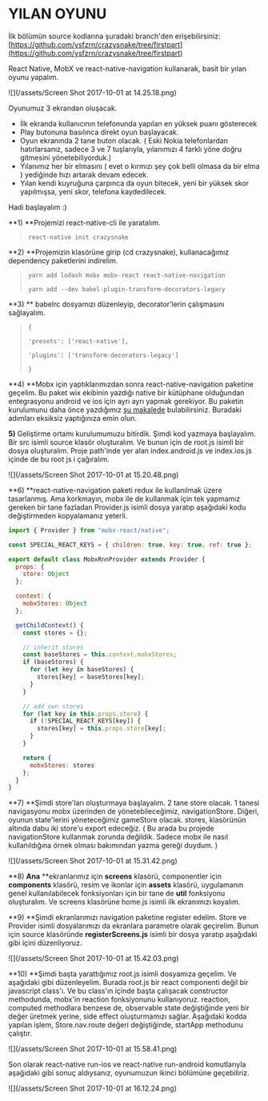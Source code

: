 # YILAN OYUNU

İlk bölümün source kodlarına şuradaki branch'den erişebilirsiniz:[ ](https://github.com/ysfzrn/crazysnake/tree/firstpart)[https://github.com/ysfzrn/crazysnake/tree/firstpart](https://github.com/ysfzrn/crazysnake/tree/firstpart)

React Native, MobX ve react-native-navigation kullanarak, basit bir yılan oyunu yapalım.

![](/assets/Screen Shot 2017-10-01 at 14.25.18.png)

Oyunumuz 3 ekrandan oluşacak.

* İlk ekranda kullanıcının telefonunda yapılan en yüksek puanı gösterecek
* Play butonuna basılınca direkt oyun başlayacak.
* Oyun ekranında 2 tane buton olacak. \( Eski Nokia telefonlardan hatırlarsanız, sadece 3 ve 7 tuşlarıyla, yılanımızı 4 farklı yöne doğru gitmesini yönetebiliyorduk.\)
* Yılanımız her bir elmasını \( evet o kırmızı şey çok belli olmasa da bir elma \) yediğinde hızı artarak devam edecek.
* Yılan kendi kuyruğuna çarpınca da oyun bitecek, yeni bir yüksek skor yapılmışsa, yeni skor, telefona kaydedilecek.

Hadi başlayalım :\)

**1\) **Projemizi react-native-cli ile yaratalım.

> `react-native init crazysnake`

**2\) **Projemizin klasörüne girip \(cd crazysnake\), kullanacağımız dependency paketlerini indirelim.

> `yarn add lodash mobx mobx-react react-native-navigation`
>
> `yarn add --dev babel-plugin-transform-decorators-legacy`

**3\) ** babelrc dosyamızı düzenleyip, decorator'lerin çalışmasını sağlayalım.

> `{`
>
> `'presets': ['react-native'],`
>
> `'plugins': ['transform-decorators-legacy']`
>
> `}`

**4\) **Mobx için yaptıklarımızdan sonra react-native-navigation paketine geçelim. Bu paket wix ekibinin yazdığı native bir kütüphane olduğundan entegrasyonu android ve ios için ayrı ayrı yapmak gerekiyor. Bu paketin kurulumunu daha önce yazdığımız [şu makalede](https://ysfzrn.gitbooks.io/react-native-turkce/navigation/wixreact-native-navigation.html) bulabilirsiniz. Buradaki adımları eksiksiz yaptığınıza emin olun.

**5\)** Geliştirme ortamı kurulumumuzu bitirdik. Şimdi kod yazmaya başlayalım. Bir src isimli source klasör oluşturalım. Ve bunun için de root.js isimli bir dosya oluşturalım. Proje path'inde yer alan index.android.js ve index.ios.js içinde de bu root js i çağıralım.

![](/assets/Screen Shot 2017-10-01 at 15.20.48.png)

**6\) **react-native-navigation paketi redux ile kullanılmak üzere tasarlanmış. Ama korkmayın, mobx ile de kullanmak için tek yapmamız gereken bir tane fazladan Provider.js isimli dosya yaratıp aşağıdaki kodu değiştirmeden kopyalamanız yeterli.

```js
import { Provider } from "mobx-react/native";

const SPECIAL_REACT_KEYS = { children: true, key: true, ref: true };

export default class MobxRnnProvider extends Provider {
  props: {
    store: Object
  };

  context: {
    mobxStores: Object
  };

  getChildContext() {
    const stores = {};

    // inherit stores
    const baseStores = this.context.mobxStores;
    if (baseStores) {
      for (let key in baseStores) {
        stores[key] = baseStores[key];
      }
    }

    // add own stores
    for (let key in this.props.store) {
      if (!SPECIAL_REACT_KEYS[key]) {
        stores[key] = this.props.store[key];
      }
    }

    return {
      mobxStores: stores
    };
  }
}
```

**7\) **Şimdi store'ları oluşturmaya başlayalım. 2 tane store olacak. 1 tanesi navigasyonu mobx üzerinden de yönetebileceğimiz, navigationStore. Diğeri, oyunun state'lerini yöneteceğimiz gameStore olacak. stores, klasörünün altında dabu iki store'u  export edeceğiz. \( Bu arada bu projede navigationStore kullanmak zorunda değildik. Sadece mobx ile nasıl kullanıldığına örnek olması bakımından yazma gereği duydum. \)

![](/assets/Screen Shot 2017-10-01 at 15.31.42.png)

**8\) **Ana** **ekranlarımız için **screens** klasörü, componentler için **components** klasörü, resim ve ikonlar için **assets** klasörü, uygulamanın genel kullanılabilecek fonksiyonları için bir tane de **util** fonksiyonu oluşturalım. Ve screens klasörüne home.js isimli ilk ekranımızı koyalım.

**9\) **Şimdi ekranlarımızı navigation paketine register edelim. Store ve Provider isimli dosyalarımızı da ekranlara parametre olarak geçirelim. Bunun için source klasöründe **registerScreens.js** isimli bir dosya yaratıp aşağıdaki gibi içini düzenliyoruz.

![](/assets/Screen Shot 2017-10-01 at 15.42.03.png)

**10\) **Şimdi başta yarattığımız root.js isimli dosyamıza geçelim. Ve aşağıdaki gibi düzenleyelim. Burada root.js bir react componenti değil bir javascript class'ı. Ve bu class'ın içinde başta çalışacak constructor methodunda, mobx'in reaction fonksiyonunu kullanıyoruz. reaction, computed methodlara benzese de, observable state değiştiğinde yeni bir değer üretmek yerine, side effect oluşturmamızı sağlar. Aşağıdaki kodda yapılan işlem, Store.nav.route değeri değiştiğinde, startApp methodunu çalıştır.

![](/assets/Screen Shot 2017-10-01 at 15.58.41.png)

Son olarak react-native run-ios ve react-native run-android komutlarıyla aşağıdaki gibi sonuç aldıysanız, oyunumuzun ikinci bölümüne geçebiliriz.

![](/assets/Screen Shot 2017-10-01 at 16.12.24.png)

